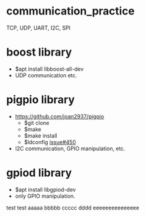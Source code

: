 # communication_practice
TCP, UDP, UART, I2C, SPI

# boost library
- $apt install libboost-all-dev
- UDP communication etc.

# pigpio library
- https://github.com/joan2937/pigpio
    - $git clone 
    - $make 
    - $make install
    - $ldconfig  [issue#450](https://github.com/joan2937/pigpio/issues/450)
- I2C communication, GPIO manipulation, etc.

# gpiod library
- $apt install libgpiod-dev
- only GPIO manipulation.


test test 
aaaaa
bbbbb
ccccc
dddd
eeeeeeeeeeeeeee


